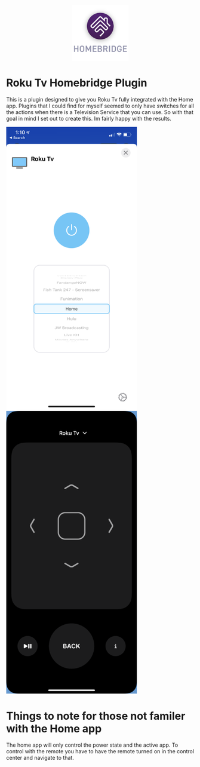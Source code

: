 <p align="center">

<img src="https://github.com/homebridge/branding/raw/master/logos/homebridge-wordmark-logo-vertical.png" width="150">

</p>

# Roku Tv Homebridge Plugin

This is a plugin designed to give you Roku Tv fully integrated with the Home app.
Plugins that I could find for myself seemed to only have switches for all the actions when there is a Television Service that you can use. So with that goal in mind I set out to create this. Im fairly happy with the results.

<span align="center">
<img src="./.repo-assets/images/home-app-1.PNG" width="350">
<img src="./.repo-assets/images/remote-app-1.PNG" width="350">


</span>

# Things to note for those not familer with the Home app
The home app will only control the power state and the active app.
To control with the remote you have to have the remote turned on in the control center and navigate to that.
